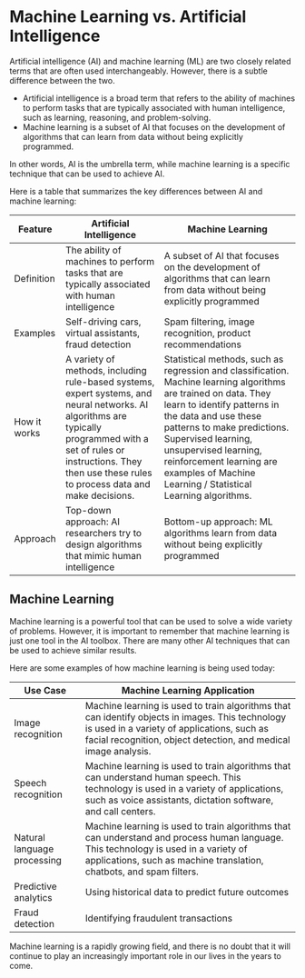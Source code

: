 # Machine Learning vs. Artificial Intelligence

Artificial intelligence (AI) and machine learning (ML) are two closely related terms that are often used interchangeably. However, there is a subtle difference between the two.

* Artificial intelligence is a broad term that refers to the ability of machines to perform tasks that are typically associated with human intelligence, such as learning, reasoning, and problem-solving.
* Machine learning is a subset of AI that focuses on the development of algorithms that can learn from data without being explicitly programmed.

In other words, AI is the umbrella term, while machine learning is a specific technique that can be used to achieve AI.

Here is a table that summarizes the key differences between AI and machine learning:

| Feature      | Artificial Intelligence                                                                                                                   | Machine Learning                                                                                                                         |
|--------------|-------------------------------------------------------------------------------------------------------------------------------------------|------------------------------------------------------------------------------------------------------------------------------------------|
| Definition   | The ability of machines to perform tasks that are typically associated with human intelligence                                            | A subset of AI that focuses on the development of algorithms that can learn from data without being explicitly programmed                |
| Examples     | Self-driving cars, virtual assistants, fraud detection                                                                                    | Spam filtering, image recognition, product recommendations                                                                               |
| How it works | A variety of methods, including rule-based systems, expert systems, and neural networks. AI algorithms are typically programmed with a set of rules or instructions. They then use these rules to process data and make decisions. | Statistical methods, such as regression and classification. Machine learning algorithms are trained on data. They learn to identify patterns in the data and use these patterns to make predictions. Supervised learning, unsupervised learning, reinforcement learning are examples of Machine Learning / Statistical Learning algorithms.|
| Approach | Top-down approach: AI researchers try to design algorithms that mimic human intelligence | Bottom-up approach: ML algorithms learn from data without being explicitly programmed |

## Machine Learning

Machine learning is a powerful tool that can be used to solve a wide variety of problems. However, it is important to remember that machine learning is just one tool in the AI toolbox. There are many other AI techniques that can be used to achieve similar results.

Here are some examples of how machine learning is being used today:

| Use Case                    | Machine Learning Application                                                                                                                                                                                      |
|-----------------------------|-------------------------------------------------------------------------------------------------------------------------------------------------------------------------------------------------------------------|
| Image recognition           | Machine learning is used to train algorithms that can identify objects in images. This technology is used in a variety of applications, such as facial recognition, object detection, and medical image analysis. |
| Speech recognition          | Machine learning is used to train algorithms that can understand human speech. This technology is used in a variety of applications, such as voice assistants, dictation software, and call centers.              |
| Natural language processing | Machine learning is used to train algorithms that can understand and process human language. This technology is used in a variety of applications, such as machine translation, chatbots, and spam filters.       |
|Predictive analytics         | Using historical data to predict future outcomes|
|Fraud detection              | Identifying fraudulent transactions|

Machine learning is a rapidly growing field, and there is no doubt that it will continue to play an increasingly important role in our lives in the years to come.
